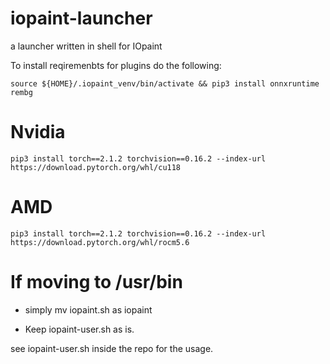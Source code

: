 # iopaint-launcher
a launcher written in shell for IOpaint


To install reqiremenbts for plugins do the following:

    source ${HOME}/.iopaint_venv/bin/activate && pip3 install onnxruntime rembg


# Nvidia

    pip3 install torch==2.1.2 torchvision==0.16.2 --index-url https://download.pytorch.org/whl/cu118

# AMD

    pip3 install torch==2.1.2 torchvision==0.16.2 --index-url https://download.pytorch.org/whl/rocm5.6

# If moving to /usr/bin

* simply mv iopaint.sh as iopaint

* Keep iopaint-user.sh as is.


see iopaint-user.sh inside the repo for the usage.
